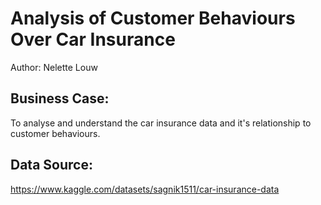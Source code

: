 # **Analysis of Customer Behaviours Over Car Insurance**

Author: Nelette Louw
## **Business Case:**
To analyse and understand the car insurance data and it's relationship to customer behaviours.

## **Data Source:**
https://www.kaggle.com/datasets/sagnik1511/car-insurance-data

